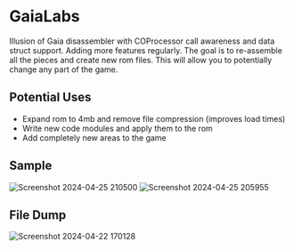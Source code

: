 # GaiaLabs
Illusion of Gaia disassembler with COProcessor call awareness and data struct support. Adding more features regularly.
The goal is to re-assemble all the pieces and create new rom files. This will allow you to potentially change any part of the game.

## Potential Uses
- Expand rom to 4mb and remove file compression (improves load times)
- Write new code modules and apply them to the rom
- Add completely new areas to the game

## Sample
![Screenshot 2024-04-25 210500](https://github.com/Azarem/GaiaLabs/assets/7395229/acb007df-34eb-4384-a8ea-628eccea861b)
![Screenshot 2024-04-25 205955](https://github.com/Azarem/GaiaLabs/assets/7395229/acb1481b-f38c-4a73-91ae-763dc15c5b0d)


## File Dump
![Screenshot 2024-04-22 170128](https://github.com/Azarem/GaiaLabs/assets/7395229/4c5f8510-d73b-4fb2-87db-d99c66d263c1)
